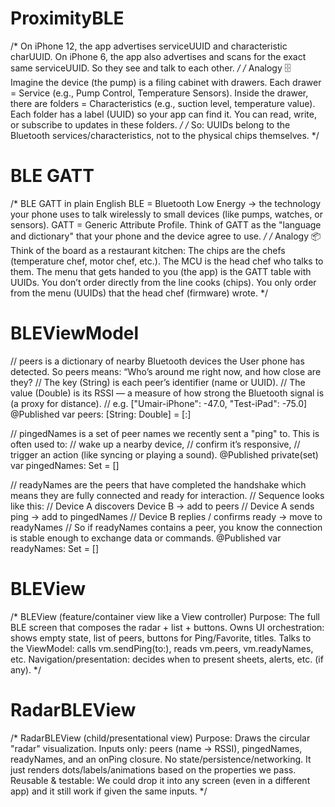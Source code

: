 # ProximityBLE
/*
 On iPhone 12, the app advertises serviceUUID and characteristic charUUID.
 On iPhone 6, the app also advertises and scans for the exact same serviceUUID.
 So they see and talk to each other.
 */
/*
 Analogy 🗄️
 Imagine the device (the pump) is a filing cabinet with drawers.
 Each drawer = Service (e.g., Pump Control, Temperature Sensors).
 Inside the drawer, there are folders = Characteristics (e.g., suction level, temperature value).
 Each folder has a label (UUID) so your app can find it.
 You can read, write, or subscribe to updates in these folders.
 */
/*
  So: UUIDs belong to the Bluetooth services/characteristics, not to the physical chips themselves.
 */

# BLE GATT
/*
 BLE GATT in plain English
 BLE = Bluetooth Low Energy → the technology your phone uses to talk wirelessly to small devices (like pumps, watches, or sensors).
 GATT = Generic Attribute Profile.
 Think of GATT as the "language and dictionary" that your phone and the device agree to use.
 */
/*
 Analogy 📦
 Think of the board as a restaurant kitchen:
 The chips are the chefs (temperature chef, motor chef, etc.).
 The MCU is the head chef who talks to them.
 The menu that gets handed to you (the app) is the GATT table with UUIDs.
 You don’t order directly from the line cooks (chips).
 You only order from the menu (UUIDs) that the head chef (firmware) wrote.
 */

# BLEViewModel
// peers is a dictionary of nearby Bluetooth devices the User phone has detected. So peers means: “Who’s around me right now, and how close are they?
// The key (String) is each peer’s identifier (name or UUID).
// The value (Double) is its RSSI — a measure of how strong the Bluetooth signal is (a proxy for distance).
// e.g. ["Umair-iPhone": -47.0, "Test-iPad": -75.0]
@Published var peers: [String: Double] = [:]

// pingedNames is a set of peer names we recently sent a "ping" to. This is often used to:
// wake up a nearby device,
// confirm it’s responsive,
// trigger an action (like syncing or playing a sound).
@Published private(set) var pingedNames: Set<String> = []

// readyNames are the peers that have completed the handshake which means they are fully connected and ready for interaction.
// Sequence looks like this:
// Device A discovers Device B → add to peers
// Device A sends ping → add to pingedNames
// Device B replies / confirms ready → move to readyNames
// So if readyNames contains a peer, you know the connection is stable enough to exchange data or commands.
@Published var readyNames: Set<String> = []


# BLEView
/*
 BLEView (feature/container view like a View controller)
 Purpose: The full BLE screen that composes the radar + list + buttons.
 Owns UI orchestration: shows empty state, list of peers, buttons for Ping/Favorite, titles.
 Talks to the ViewModel: calls vm.sendPing(to:), reads vm.peers, vm.readyNames, etc.
 Navigation/presentation: decides when to present sheets, alerts, etc. (if any).
*/

# RadarBLEView
/*
 RadarBLEView (child/presentational view)
 Purpose: Draws the circular "radar" visualization.
 Inputs only: peers (name → RSSI), pingedNames, readyNames, and an onPing closure.
 No state/persistence/networking. It just renders dots/labels/animations based on the properties we pass.
 Reusable & testable: We could drop it into any screen (even in a different app) and it still work if given the same inputs.
 */

